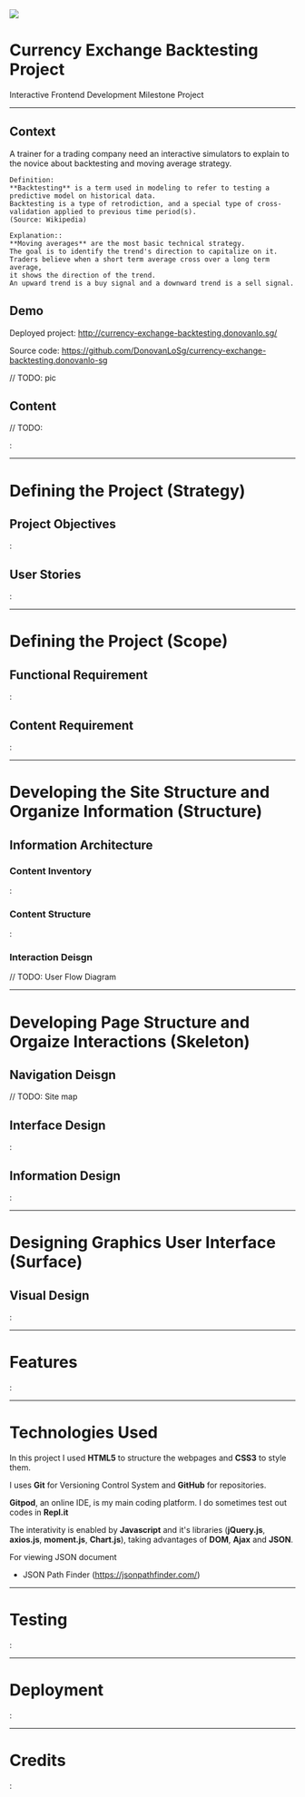 <img src="http://currency-exchange-backtesting.donovanlo.sg/assets/img/logo/donovanlogo150x150.png" style="margin: 0;">

<h1>Currency Exchange Backtesting Project</h1>
<p>Interactive Frontend Development Milestone Project</p>

<hr>

<h2>Context</h2>

A trainer for a trading company need an interactive simulators to explain to the novice about backtesting and moving average strategy.

```
Definition: 
**Backtesting** is a term used in modeling to refer to testing a predictive model on historical data. 
Backtesting is a type of retrodiction, and a special type of cross-validation applied to previous time period(s).
(Source: Wikipedia)
```
```
Explanation::
**Moving averages** are the most basic technical strategy. 
The goal is to identify the trend's direction to capitalize on it. 
Traders believe when a short term average cross over a long term average, 
it shows the direction of the trend.
An upward trend is a buy signal and a downward trend is a sell signal.
```

<h2>Demo</h2>

Deployed project: http://currency-exchange-backtesting.donovanlo.sg/

Source code: https://github.com/DonovanLoSg/currency-exchange-backtesting.donovanlo-sg

// TODO: pic

<h2>Content</h2>

// TODO: 

:

<hr>

<h1>Defining the Project (Strategy)</h1>

<h2>Project Objectives</h2>

:

<h2>User Stories</h2>

:

<hr>

<h1>Defining the Project (Scope)</h1>

<h2>Functional Requirement</h2>

:

<h2>Content Requirement</h2>

:

<hr>

<h1>Developing the Site Structure and Organize Information (Structure)</h1>

<h2>Information Architecture</h2>

<h3>Content Inventory</h3>

:

<h3>Content Structure</h3>

:

<h3>Interaction Deisgn</h3>

// TODO: User Flow Diagram

<hr>

<h1>Developing Page Structure and Orgaize Interactions (Skeleton)</h1>

<h2>Navigation Deisgn</h2>

// TODO: Site map

<h2>Interface Design</h2>

:

<h2>Information Design</h2>

:

<hr>

<h1>Designing Graphics User Interface (Surface)</h1>

<h2>Visual Design</h2>

:

<hr>

<h1>Features</h1>

:

<hr>

<h1>Technologies Used</h1>

In this project I used **HTML5** to structure the webpages and **CSS3** to style them.

I uses **Git** for Versioning Control System and **GitHub** for repositories.

**Gitpod**, an online IDE, is my main coding platform. I do sometimes test out codes in **Repl.it**

The interativity is enabled by **Javascript** and it's libraries (**jQuery.js**, **axios.js**, **moment.js**, **Chart.js**), taking advantages of **DOM**, **Ajax** and **JSON**.


For viewing JSON document
* JSON Path Finder (https://jsonpathfinder.com/)




<hr>

<h1>Testing</h1>

:

<hr>

<h1>Deployment</h1>

:

<hr>

<h1>Credits</h1>

: